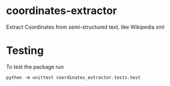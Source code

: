 # coordinates-extractor
Extract Coordinates from semi-structured text, like Wikipedia xml

# Testing
To test the package run
```
python -m unittest coordinates_extractor.tests.test
```
